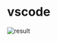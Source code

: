# vscode

![result](https://github.com/YAOLUYANG/vscode/assets/13570207/5c1364e8-a79b-4236-b858-41b713bff3d2)
